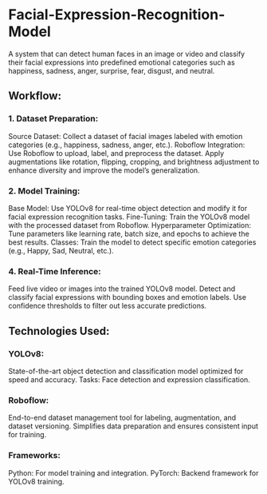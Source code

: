 # Facial-Expression-Recognition-Model
A system that can detect human faces in an image or video and classify their facial expressions into predefined emotional categories such as happiness, sadness, anger, surprise, fear, disgust, and neutral.


## Workflow:
### 1. Dataset Preparation:
Source Dataset:
Collect a dataset of facial images labeled with emotion categories (e.g., happiness, sadness, anger, etc.).
Roboflow Integration:
Use Roboflow to upload, label, and preprocess the dataset.
Apply augmentations like rotation, flipping, cropping, and brightness adjustment to enhance diversity and improve the model’s generalization.

### 2. Model Training:
Base Model:
Use YOLOv8 for real-time object detection and modify it for facial expression recognition tasks.
Fine-Tuning:
Train the YOLOv8 model with the processed dataset from Roboflow.
Hyperparameter Optimization:
Tune parameters like learning rate, batch size, and epochs to achieve the best results.
Classes:
Train the model to detect specific emotion categories (e.g., Happy, Sad, Neutral, etc.).

### 4. Real-Time Inference:
Feed live video or images into the trained YOLOv8 model.
Detect and classify facial expressions with bounding boxes and emotion labels.
Use confidence thresholds to filter out less accurate predictions.


## Technologies Used:
### YOLOv8:
State-of-the-art object detection and classification model optimized for speed and accuracy.
Tasks: Face detection and expression classification.

### Roboflow:
End-to-end dataset management tool for labeling, augmentation, and dataset versioning.
Simplifies data preparation and ensures consistent input for training.

### Frameworks:
Python: For model training and integration.
PyTorch: Backend framework for YOLOv8 training.
